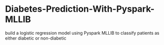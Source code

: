 # Diabetes-Prediction-With-Pyspark-MLLIB
build a logistic regression model using Pyspark MLLIB to classify patients as either diabetic or non-diabetic
